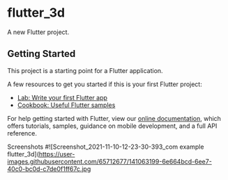 # flutter_3d

A new Flutter project.

## Getting Started

This project is a starting point for a Flutter application.

A few resources to get you started if this is your first Flutter project:

- [Lab: Write your first Flutter app](https://flutter.dev/docs/get-started/codelab)
- [Cookbook: Useful Flutter samples](https://flutter.dev/docs/cookbook)

For help getting started with Flutter, view our
[online documentation](https://flutter.dev/docs), which offers tutorials,
samples, guidance on mobile development, and a full API reference.

Screenshots
#![Screenshot_2021-11-10-12-23-30-393_com example flutter_3d](https://user-images.githubusercontent.com/65712677/141063199-6e664bcd-6ee7-40c0-bc0d-c7de0f1ff67c.jpg
